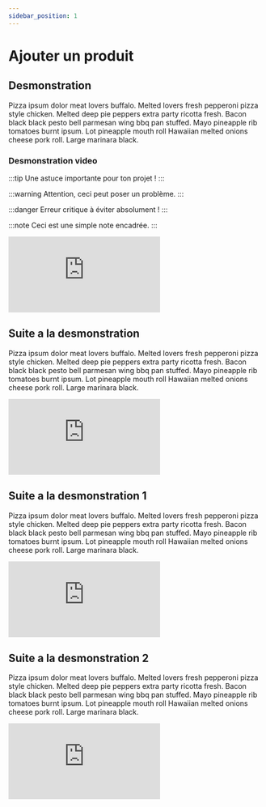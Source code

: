 ```yaml
---
sidebar_position: 1
---
```


# Ajouter un produit


## Desmonstration 

Pizza ipsum dolor meat lovers buffalo. Melted lovers fresh pepperoni pizza style chicken. Melted deep pie peppers extra party ricotta fresh. Bacon black black pesto bell parmesan wing bbq pan stuffed. Mayo pineapple rib tomatoes burnt ipsum. Lot pineapple mouth roll Hawaiian melted onions cheese pork roll. Large marinara black.

### Desmonstration video

:::tip
Une astuce importante pour ton projet !
:::

:::warning
Attention, ceci peut poser un problème.
:::

:::danger
Erreur critique à éviter absolument !
:::

:::note
Ceci est une simple note encadrée.
:::



<iframe  src="https://www.youtube.com/embed/gRvEAeHmkXI?si=jBGT_114bDhbwgzd" title="YouTube video player" frameborder="0" allow="accelerometer; autoplay; clipboard-write; encrypted-media; gyroscope; picture-in-picture; web-share" referrerpolicy="strict-origin-when-cross-origin" allowfullscreen></iframe>

## Suite a la desmonstration 

Pizza ipsum dolor meat lovers buffalo. Melted lovers fresh pepperoni pizza style chicken. Melted deep pie peppers extra party ricotta fresh. Bacon black black pesto bell parmesan wing bbq pan stuffed. Mayo pineapple rib tomatoes burnt ipsum. Lot pineapple mouth roll Hawaiian melted onions cheese pork roll. Large marinara black.

<iframe  src="https://www.youtube.com/embed/gRvEAeHmkXI?si=jBGT_114bDhbwgzd" title="YouTube video player" frameborder="0" allow="accelerometer; autoplay; clipboard-write; encrypted-media; gyroscope; picture-in-picture; web-share" referrerpolicy="strict-origin-when-cross-origin" allowfullscreen></iframe>

## Suite a la desmonstration 1

Pizza ipsum dolor meat lovers buffalo. Melted lovers fresh pepperoni pizza style chicken. Melted deep pie peppers extra party ricotta fresh. Bacon black black pesto bell parmesan wing bbq pan stuffed. Mayo pineapple rib tomatoes burnt ipsum. Lot pineapple mouth roll Hawaiian melted onions cheese pork roll. Large marinara black.

<iframe  src="https://www.youtube.com/embed/gRvEAeHmkXI?si=jBGT_114bDhbwgzd" title="YouTube video player" frameborder="0" allow="accelerometer; autoplay; clipboard-write; encrypted-media; gyroscope; picture-in-picture; web-share" referrerpolicy="strict-origin-when-cross-origin" allowfullscreen></iframe>

## Suite a la desmonstration 2

Pizza ipsum dolor meat lovers buffalo. Melted lovers fresh pepperoni pizza style chicken. Melted deep pie peppers extra party ricotta fresh. Bacon black black pesto bell parmesan wing bbq pan stuffed. Mayo pineapple rib tomatoes burnt ipsum. Lot pineapple mouth roll Hawaiian melted onions cheese pork roll. Large marinara black.

<iframe  src="https://www.youtube.com/embed/gRvEAeHmkXI?si=jBGT_114bDhbwgzd" title="YouTube video player" frameborder="0" allow="accelerometer; autoplay; clipboard-write; encrypted-media; gyroscope; picture-in-picture; web-share" referrerpolicy="strict-origin-when-cross-origin" allowfullscreen></iframe>